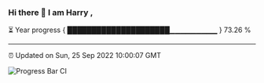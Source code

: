 ### Hi there 👋 I am Harry , 

⏳ Year progress { █████████████████████▁▁▁▁▁▁▁▁▁ } 73.26 %

---

⏰ Updated on Sun, 25 Sep 2022 10:00:07 GMT

![Progress Bar CI](https://github.com/duykhang68/duykhang68/workflows/Progress%20Bar%20CI/badge.svg)

